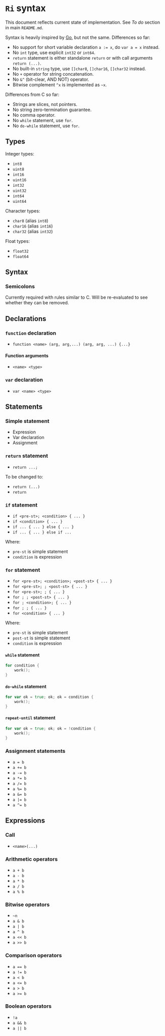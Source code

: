 # `Ri` syntax

This document reflects current state of implementation. See _To do_ section in main `README.md`.

Syntax is heavily inspired by [Go](https://golang.org/ref/spec), but not the same. Differences so far:

- No support for short variable declaration `a := x`, do `var a = x` instead.
- No `int` type, use explicit `int32` or `int64`.
- `return` statement is either standalone `return` or with call arguments `return (...)`.
- No built-in `string` type, use `[]char8`, `[]char16`, `[]char32` instead.
- No `+` operator for string concatenation.
- No `&^` (bit-clear, AND NOT) operator.
- Bitwise complement `^x` is implemented as `~x`.

Differences from C so far:

- Strings are slices, not pointers.
- No string zero-termination guarantee.
- No comma operator.
- No `while` statement, use `for`.
- No `do-while` statement, use `for`.

## Types

Integer types:

- `int8`
- `uint8`
- `int16`
- `uint16`
- `int32`
- `uint32`
- `int64`
- `uint64`

Character types:

- `char8` (alias `int8`)
- `char16` (alias `int16`)
- `char32` (alias `int32`)

Float types:

- `float32`
- `float64`

## Syntax

### Semicolons

Currently required with rules similar to C. Will be re-evaluated to see whether they can be removed.

## Declarations

### `function` declaration

- `function <name> (arg, arg,...) (arg, arg, ...) {...}`

#### Function arguments

- `<name> <type>`

### `var` declaration

- `var <name> <type>`

## Statements

### Simple statement

- Expression
- Var declaration
- Assignment

### `return` statement

- `return ...;`

To be changed to:

- `return (...)`
- `return`

### `if` statement

- `if <pre-st>; <condition> { ... }`
- `if <condition> { ... }`
- `if ... { ... } else { ... }`
- `if ... { ... } else if ...`

Where:
- `pre-st` is simple statement
- `condition` is expression

### `for` statement

- `for <pre-st>; <condition>; <post-st> { ... }`
- `for <pre-st>; ; <post-st> { ... }`
- `for <pre-st>; ; { ... }`
- `for ; ; <post-st> { ... }`
- `for ; <condition>; { ... }`
- `for ; ; { ... }`
- `for <condition> { ... }`

Where:
- `pre-st` is simple statement
- `post-st` is simple statement
- `condition` is expression

#### `while` statement

```go
for condition {
    work();
}
```

#### `do-while` statement

```go
for var ok = true; ok; ok = condition {
    work();
}
```

#### `repeat-until` statement

```go
for var ok = true; ok; ok = !condition {
    work();
}
```

### Assignment statements

- `a = b`
- `a += b`
- `a -= b`
- `a *= b`
- `a /= b`
- `a %= b`
- `a &= b`
- `a |= b`
- `a ^= b`

## Expressions

### Call

- `<name>(...)`

### Arithmetic operators

- `a + b`
- `a - b`
- `a * b`
- `a / b`
- `a % b`

### Bitwise operators

- `~n`
- `a & b`
- `a | b`
- `a ^ b`
- `a << b`
- `a >> b`

### Comparison operators

- `a == b`
- `a != b`
- `a < b`
- `a <= b`
- `a > b`
- `a >= b`

### Boolean operators

- `!a`
- `a && b`
- `a || b`